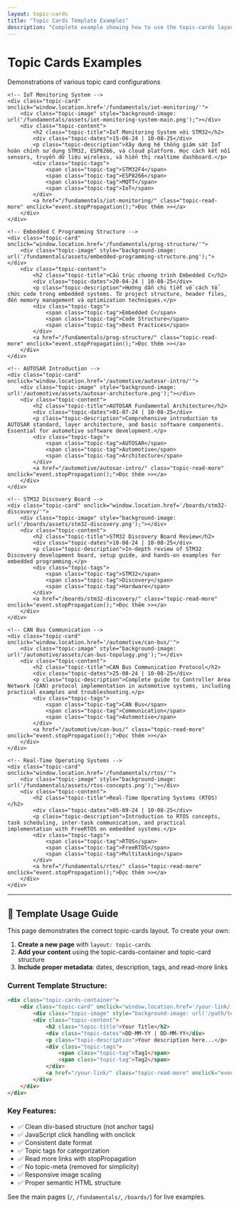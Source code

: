```yaml
---
layout: topic-cards
title: "Topic Cards Template Examples"
description: "Complete example showing how to use the topic-cards layout with multiple cards, different difficulty levels, and proper metadata"
---
```


<div class="page-header">
    <h1 class="page-title">Topic Cards Examples</h1>
    <p class="page-subtitle">Demonstrations of various topic card configurations</p>
</div>

<div class="topic-cards-container">
    
    <!-- IoT Monitoring System -->
    <div class="topic-card" onclick="window.location.href='/fundamentals/iot-monitoring/'">
        <div class="topic-image" style="background-image: url('/fundamentals/assets/iot-monitoring-system-main.png');"></div>
        <div class="topic-content">
            <h2 class="topic-title">IoT Monitoring System với STM32</h2>
            <div class="topic-dates">15-06-24 | 10-08-25</div>
            <p class="topic-description">Xây dựng hệ thống giám sát IoT hoàn chỉnh sử dụng STM32, ESP8266, và cloud platform. Học cách kết nối sensors, truyền dữ liệu wireless, và hiển thị realtime dashboard.</p>
            <div class="topic-tags">
                <span class="topic-tag">STM32F4</span>
                <span class="topic-tag">ESP8266</span>
                <span class="topic-tag">MQTT</span>
                <span class="topic-tag">IoT</span>
            </div>
            <a href="/fundamentals/iot-monitoring/" class="topic-read-more" onclick="event.stopPropagation();">Đọc thêm >></a>
        </div>
    </div>
    
    <!-- Embedded C Programming Structure -->
    <div class="topic-card" onclick="window.location.href='/fundamentals/prog-structure/'">
        <div class="topic-image" style="background-image: url('/fundamentals/assets/embedded-programming-structure.png');"></div>
        <div class="topic-content">
            <h2 class="topic-title">Cấu trúc chương trình Embedded C</h2>
            <div class="topic-dates">20-04-24 | 10-08-25</div>
            <p class="topic-description">Hướng dẫn chi tiết về cách tổ chức code trong embedded systems. Từ project structure, header files, đến memory management và optimization techniques.</p>
            <div class="topic-tags">
                <span class="topic-tag">Embedded C</span>
                <span class="topic-tag">Code Structure</span>
                <span class="topic-tag">Best Practices</span>
            </div>
            <a href="/fundamentals/prog-structure/" class="topic-read-more" onclick="event.stopPropagation();">Đọc thêm >></a>
        </div>
    </div>
    
    <!-- AUTOSAR Introduction -->
    <div class="topic-card" onclick="window.location.href='/automotive/autosar-intro/'">
        <div class="topic-image" style="background-image: url('/automotive/assets/autosar-architecture.png');"></div>
        <div class="topic-content">
            <h2 class="topic-title">AUTOSAR Fundamental Architecture</h2>
            <div class="topic-dates">01-07-24 | 10-08-25</div>
            <p class="topic-description">Comprehensive introduction to AUTOSAR standard, layer architecture, and basic software components. Essential for automotive software development.</p>
            <div class="topic-tags">
                <span class="topic-tag">AUTOSAR</span>
                <span class="topic-tag">Automotive</span>
                <span class="topic-tag">Architecture</span>
            </div>
            <a href="/automotive/autosar-intro/" class="topic-read-more" onclick="event.stopPropagation();">Đọc thêm >></a>
        </div>
    </div>
    
    <!-- STM32 Discovery Board -->
    <div class="topic-card" onclick="window.location.href='/boards/stm32-discovery/'">
        <div class="topic-image" style="background-image: url('/boards/assets/stm32-discovery.png');"></div>
        <div class="topic-content">
            <h2 class="topic-title">STM32 Discovery Board Review</h2>
            <div class="topic-dates">10-08-24 | 10-08-25</div>
            <p class="topic-description">In-depth review of STM32 Discovery development board, setup guide, and hands-on examples for embedded programming.</p>
            <div class="topic-tags">
                <span class="topic-tag">STM32</span>
                <span class="topic-tag">Discovery</span>
                <span class="topic-tag">Hardware</span>
            </div>
            <a href="/boards/stm32-discovery/" class="topic-read-more" onclick="event.stopPropagation();">Đọc thêm >></a>
        </div>
    </div>
    
    <!-- CAN Bus Communication -->
    <div class="topic-card" onclick="window.location.href='/automotive/can-bus/'">
        <div class="topic-image" style="background-image: url('/automotive/assets/can-bus-topology.png');"></div>
        <div class="topic-content">
            <h2 class="topic-title">CAN Bus Communication Protocol</h2>
            <div class="topic-dates">25-08-24 | 10-08-25</div>
            <p class="topic-description">Complete guide to Controller Area Network (CAN) protocol implementation in automotive systems, including practical examples and troubleshooting.</p>
            <div class="topic-tags">
                <span class="topic-tag">CAN Bus</span>
                <span class="topic-tag">Communication</span>
                <span class="topic-tag">Automotive</span>
            </div>
            <a href="/automotive/can-bus/" class="topic-read-more" onclick="event.stopPropagation();">Đọc thêm >></a>
        </div>
    </div>
    
    <!-- Real-Time Operating Systems -->
    <div class="topic-card" onclick="window.location.href='/fundamentals/rtos/'">
        <div class="topic-image" style="background-image: url('/fundamentals/assets/rtos-concepts.png');"></div>
        <div class="topic-content">
            <h2 class="topic-title">Real-Time Operating Systems (RTOS)</h2>
            <div class="topic-dates">05-09-24 | 10-08-25</div>
            <p class="topic-description">Introduction to RTOS concepts, task scheduling, inter-task communication, and practical implementation with FreeRTOS on embedded systems.</p>
            <div class="topic-tags">
                <span class="topic-tag">RTOS</span>
                <span class="topic-tag">FreeRTOS</span>
                <span class="topic-tag">Multitasking</span>
            </div>
            <a href="/fundamentals/rtos/" class="topic-read-more" onclick="event.stopPropagation();">Đọc thêm >></a>
        </div>
    </div>
    
</div>

---

## 📖 Template Usage Guide

This page demonstrates the correct topic-cards layout. To create your own:

1. **Create a new page** with `layout: topic-cards`
2. **Add your content** using the topic-cards-container and topic-card structure
3. **Include proper metadata**: dates, description, tags, and read-more links

### Current Template Structure:

```html
<div class="topic-cards-container">
    <div class="topic-card" onclick="window.location.href='/your-link/'">
        <div class="topic-image" style="background-image: url('/path/to/image.jpg');"></div>
        <div class="topic-content">
            <h2 class="topic-title">Your Title</h2>
            <div class="topic-dates">DD-MM-YY | DD-MM-YY</div>
            <p class="topic-description">Your description here...</p>
            <div class="topic-tags">
                <span class="topic-tag">Tag1</span>
                <span class="topic-tag">Tag2</span>
            </div>
            <a href="/your-link/" class="topic-read-more" onclick="event.stopPropagation();">Đọc thêm >></a>
        </div>
    </div>
</div>
```

### Key Features:
- ✅ Clean div-based structure (not anchor tags)
- ✅ JavaScript click handling with onclick
- ✅ Consistent date format
- ✅ Topic tags for categorization  
- ✅ Read more links with stopPropagation
- ✅ No topic-meta (removed for simplicity)
- ✅ Responsive image scaling
- ✅ Proper semantic HTML structure

See the main pages (`/`, `/fundamentals/`, `/boards/`) for live examples.
